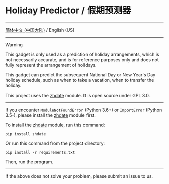 # Holiday Predictor / 假期预测器

***

[简体中文 (中国大陆)](./README.md) / English (US)

***

> [!WARNING]
> This gadget is only used as a prediction of holiday arrangements, which is not necessarily accurate, and is for reference purposes only and does not fully represent the arrangement of holidays.

This gadget can predict the subsequent National Day or New Year's Day holiday schedule, such as when to take a vacation, when to transfer the holiday.

This project uses the [zhdate](https://github.com/CutePandaSh/zhdate) module. It is open source under GPL 3.0.

***

If you encounter `ModuleNotFoundError` (Python 3.6+) or `ImportError` (Python 3.5-), please install the [zhdate](https://github.com/CutePandaSh/zhdate) module first. 

To install the [zhdate](https://github.com/CutePandaSh/zhdate) module, run this command:

```
pip install zhdate
```

Or run this command from the project directory:

```
pip install -r requirements.txt
```

Then, run the program.

***

If the above does not solve your problem, please submit an issue to us.